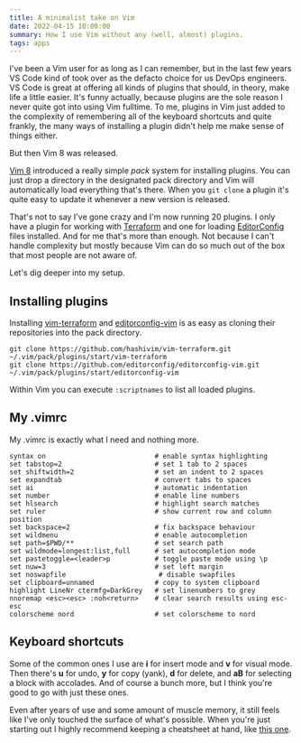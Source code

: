 ```yaml
---
title: A minimalist take on Vim
date: 2022-04-15 10:00:00
summary: How I use Vim without any (well, almost) plugins.
tags: apps
---
```


I've been a Vim user for as long as I can remember, but in the last few years VS Code kind of took over as the defacto choice for us DevOps engineers. VS Code is great at offering all kinds of plugins that should, in theory, make life a little easier. It's funny actually, because plugins are the sole reason I never quite got into using Vim fulltime. To me, plugins in Vim just added to the complexity of remembering all of the keyboard shortcuts and quite frankly, the many ways of installing a plugin didn't help me make sense of things either.

But then Vim 8 was released.

[Vim 8](https://github.com/vim/vim/releases/tag/v8.0.0000) introduced a really simple _pack_ system for installing plugins. You can just drop a directory in the designated pack directory and Vim will automatically load everything that's there. When you `git clone` a plugin it's quite easy to update it whenever a new version is released.

That's not to say I've gone crazy and I'm now running 20 plugins. I only have a plugin for working with [Terraform](https://www.terraform.io/) and one for loading [EditorConfig](https://editorconfig.org/) files installed. And for me that's more than enough. Not because I can't handle complexity but mostly because Vim can do so much out of the box that most people are not aware of.

Let's dig deeper into my setup.

## Installing plugins

Installing [vim-terraform](https://github.com/hashivim/vim-terraform) and [editorconfig-vim](https://github.com/editorconfig/editorconfig-vim) is as easy as cloning their repositories into the pack directory.

```
git clone https://github.com/hashivim/vim-terraform.git ~/.vim/pack/plugins/start/vim-terraform
git clone https://github.com/editorconfig/editorconfig-vim.git ~/.vim/pack/plugins/start/editorconfig-vim
```

Within Vim you can execute `:scriptnames` to list all loaded plugins.

## My .vimrc

My .vimrc is exactly what I need and nothing more.

```vim
syntax on                           # enable syntax highlighting
set tabstop=2                       # set 1 tab to 2 spaces
set shiftwidth=2                    # set an indent to 2 spaces
set expandtab                       # convert tabs to spaces
set ai                              # automatic indentation
set number                          # enable line numbers
set hlsearch                        # highlight search matches
set ruler                           # show current row and column position
set backspace=2                     # fix backspace behaviour
set wildmenu                        # enable autocompletion
set path=$PWD/**                    # set search path
set wildmode=longest:list,full      # set autocompletion mode
set pastetoggle=<leader>p           # toggle paste mode using \p
set nuw=3                           # set left margin
set noswapfile                       # disable swapfiles
set clipboard=unnamed               # copy to system clipboard
highlight LineNr ctermfg=DarkGrey   # set linenumbers to grey
nnoremap <esc><esc> :noh<return>    # clear search results using esc-esc
colorscheme nord                    # set colorscheme to nord
```

## Keyboard shortcuts

Some of the common ones I use are **i** for insert mode and **v** for visual mode. Then there's **u** for undo, **y** for copy (yank), **d** for delete, and **aB** for selecting a block with accolades. And of course a bunch more, but I think you're good to go with just these ones.

Even after years of use and some amount of muscle memory, it still feels like I've only touched the surface of what's possible. When you're just starting out I highly recommend keeping a cheatsheet at hand, like [this one](https://vim.rtorr.com/).
